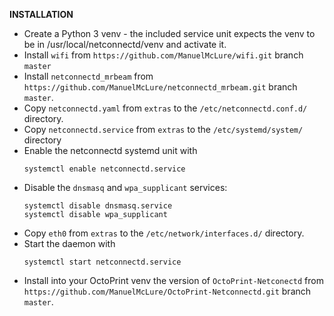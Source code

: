**INSTALLATION**

* Create a Python 3 venv - the included service unit expects the venv to be in /usr/local/netconnectd/venv and activate it.
* Install `wifi` from `https://github.com/ManuelMcLure/wifi.git` branch `master`
* Install `netconnectd_mrbeam` from `https://github.com/ManuelMcLure/netconnectd_mrbeam.git` branch `master`.
* Copy `netconnectd.yaml` from `extras` to the `/etc/netconnectd.conf.d/` directory.
* Copy `netconnectd.service` from `extras` to the `/etc/systemd/system/` directory
* Enable the netconnectd systemd unit with
  ```
  systemctl enable netconnectd.service
  ```
* Disable the `dnsmasq` and `wpa_supplicant` services:
  ```
  systemctl disable dnsmasq.service
  systemctl disable wpa_supplicant
  ```
* Copy `eth0` from `extras` to the `/etc/network/interfaces.d/` directory.
* Start the daemon with
  ```
  systemctl start netconnectd.service
  ```
* Install into your OctoPrint venv the version of `OctoPrint-Netconectd` from `https://github.com/ManuelMcLure/OctoPrint-Netconnectd.git` branch `master`.
